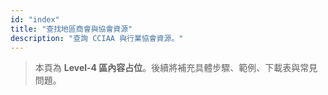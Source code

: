 ```yaml
---
id: "index"
title: "查找地區商會與協會資源"
description: "查詢 CCIAA 與行業協會資源。"
---
```


> 本頁為 **Level-4 區內容占位**。後續將補充具體步驟、範例、下載表與常見問題。
